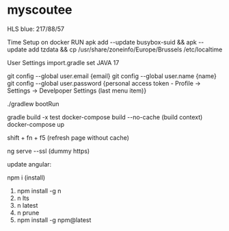 # myscoutee

HLS blue: 217/88/57

Time Setup on docker
RUN apk add --update busybox-suid && apk --update add tzdata && cp /usr/share/zoneinfo/Europe/Brussels /etc/localtime

User Settings import.gradle set JAVA 17

git config --global user.email {email}
git config --global user.name {name}
git config --global user.password {personal access token - Profile -> Settings -> Develpoper Settings (last menu item)}

./gradlew bootRun

gradle build -x test
docker-compose build --no-cache (build context)
docker-compose up

shift + fn + f5 (refresh page without cache)

ng serve --ssl (dummy https)

update angular:

npm i (install)

1) npm install -g n
2) n lts
3) n latest
4) n prune
5) npm install -g npm@latest
